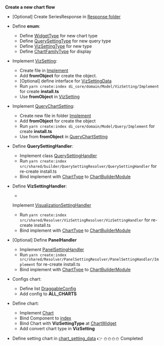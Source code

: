 **Create a new chart flow**

- [Optional] Create SeriesResponse in [Response folder](di_core/domain/Response)

- Define **enum**:

  - Define [WidgetType](src/shared/enums/builder.enum.ts) for new chart type
  - Define [QuerySettingType](di_core/domain/Model/Query/QuerySettingType.ts) for new query type
  - Define [VizSettingType](di_core/domain/Model/VizSetting/VizSettingType.ts) for new type
  - Define [ChartFamilyType](di_core/domain/Model/VizSetting/ChartFamilyType.ts) for display

- Implement [VizSetting](di_core/domain/Model/VizSetting/VizSetting.ts):

  - Create file in [Implement](di_core/domain/Model/VizSetting/Implement)
  - Add **fromObject** for create the object.
  - [Optional] define interface for [VizSettingData](di_core/domain/Model/VizSetting/ExtraSetting/VizSettingData.ts)
  - Run `yarn create:index di_core/domain/Model/VizSetting/Implement` for create **install.ts**
  - Use **fromObject** in [VizSetting](di_core/domain/Model/VizSetting/VizSetting.ts)

- Implement [QueryChartSetting](di_core/domain/Model/Query/QuerySetting.ts):

  - Create new file in folder [Implement](di_core/domain/Model/Query/Implement)
  - Add **fromObject** for create the object
  - Run `yarn create:index di_core/domain/Model/Query/Implement` for create **install.ts**
  - Use from **fromObject** in [QueryChartSetting](di_core/domain/Model/Query/QuerySetting.ts)

- Define **QuerySettingHandler**:

  - Implement
    class [QuerySettingHandler](src/shared/Resolver/QuerySettingResolver/QuerySettingHandler/QuerySettingHandler.ts)
  - Run `yarn create:index src/shared/builder/QuerySettingResolver/QuerySettingHandler` for re-create install.ts
  - Bind implement with [ChartType](src/shared/enums/builder.enum.ts)
    to [ChartBuilderModule](src/shared/module/ChartBuilderModule.ts)

- Define **VizSettingHandler**:

  -
  Implement [VisualizationSettingHandler](src/shared/Resolver/VizSettingResolver/VizSettingHandler/VizSettingHandler.ts)

  - Run `yarn create:index src/shared/Resolver/VizSettingResolver/VizSettingHandler` for re-create install.ts
  - Bind implement with [ChartType](src/shared/enums/builder.enum.ts)
    to [ChartBuilderModule](src/shared/module/ChartBuilderModule.ts)

- [Optional] Define **PanelHandler**

  - Implement [PanelSettingHandler](src/shared/Resolver/PanelSettingResolver/PanelSettingHandler/Implement)
  - Run `yarn create:index src/shared/Resolver/PanelSettingResolver/PanelSettingHandler/Implement` for re-create
    install.ts
  - Bind implement with [ChartType](src/shared/enums/builder.enum.ts)
    to [ChartBuilderModule](src/shared/module/ChartBuilderModule.ts)

- Configs chart:

  - Define list [DraggableConfig](src/shared/constants/data_builder.constants.ts)
  - Add config to **ALL_CHARTS**

- Define chart:

  - Implement [Chart](src/shared/components/charts)
  - Bind Component to [index](src/shared/components/charts/index.ts)
  - Bind Chart with **VizSettingType** at [ChartWidget](src/screens/DashboardDetail/components/WidgetContainer/charts/ChartWidget/ChartWidget.ts)
  - Add convert chart type in **VizSetting**

- Define setting chart in [chart_setting_data](src/shared/constants/chart_setting_data.json)
  👉 ⛄⛄⛄⛄ Completed

